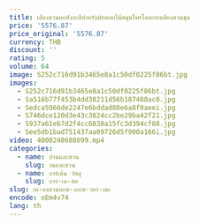 ```yaml
---
title: เตียงสวนยกสังกะสีสําหรับผักดอกไม้สมุนไพรโลหะยกเตียงสวนชุด
price: '5576.87'
price_original: '5576.87'
currency: THB
discount: ''
rating: 5
volume: 64
image: S252c716d91b3465e8a1c50df0225f86bt.jpg
images:
  - S252c716d91b3465e8a1c50df0225f86bt.jpg
  - Sa516b77f453b4dd38211d56b187488ac0.jpg
  - Sedca5966de2247e6bddad88e6a8f0aeei.jpg
  - S746dce120d3e43c3824cc2be29ba42f21.jpg
  - S937a61eb7d2f4cc6838a15fc3d394cf88.jpg
  - See5db1bad751437aa09726d5f900a166i.jpg
video: 4000248688699.mp4
categories:
  - name: บ้านและสวน
    slug: านและสวน
  - name: การ์เด้น วัสดุ
    slug: การ-เด-สด
slug: เต-ยงสวนยกส-งกะส-าหร-บผ
encode: oEm4v74
lang: th
---
```

  